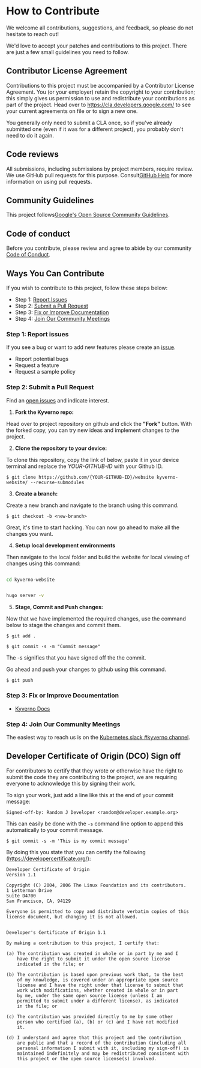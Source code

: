 # How to Contribute
 We welcome all contributions, suggestions, and feedback, so please do not hesitate to reach out!

 
 We'd love to accept your patches and contributions to this project. There are just a few small guidelines you need to follow.

## Contributor License Agreement

 Contributions to this project must be accompanied by a Contributor License
 Agreement. You (or your employer) retain the copyright to your contribution;
 this simply gives us permission to use and redistribute your contributions as
 part of the project. Head over to <https://cla.developers.google.com/> to see your current agreements on file or to sign a new one.

 You generally only need to submit a CLA once, so if you've already submitted one
 (even if it was for a different project), you probably don't need to do it
 again.

## Code reviews

 All submissions, including submissions by project members, require review. We use GitHub pull requests for this purpose. Consult[GitHub Help](https://help.github.com/articles/about-pull-requests/) for more information on using pull requests.

## Community Guidelines

 This project follows[Google's Open Source Community Guidelines](https://opensource.google.com/conduct/).

## Code of conduct
 Before you contribute, please review and agree to abide by our community [Code of Conduct](/CODE_OF_CONDUCT.md).

## Ways You Can Contribute
  If you wish to contribute to this project, follow these steps below:
 - Step 1: [Report Issues](https://github.com/kyverno/website/blob/main/CONTRIBUTING.md#step-1-report-issues)
 - Step 2: [Submit a Pull Request](https://github.com/kyverno/website/blob/main/CONTRIBUTING.md#step-2-submit-pull-requests)
 - Step 3: [Fix or Improve Documentation](https://github.com/kyverno/website/blob/main/CONTRIBUTING.md#step-3-fix-or-improve-documentation) 
 - Step 4: [Join Our Community Meetings](https://github.com/kyverno/website/blob/main/CONTRIBUTING.md#step-4-join-our-community-meetings) 

### Step 1: Report issues
 If you see a bug or want to add new features  please create an [issue](https://github.com/kyverno/kyverno/issues/new/choose).
  - Report potential bugs
  - Request a feature
  - Request a sample policy

### Step 2: Submit a Pull Request

 Find an [open issues](https://github.com/kyverno/kyverno/issues?q=is%3Aissue+is%3Aopen+label%3A%22good+first+issue%22) and indicate interest.
 1. **Fork the Kyverno repo:**

   Head over to project repository on github and click the **"Fork"** button. With the forked copy, you can try new ideas and implement changes to the project.

 2. **Clone the repository to your device:**

  To clone this repository, copy the link of below, paste it in your device terminal and replace the *YOUR-GITHUB-ID* with your Github ID.

 ```
 $ git clone https://github.com/{YOUR-GITHUB-ID}/website kyverno-website/ --recurse-submodules

 ```
3. **Create a branch:** 

  Create a new branch and navigate to the branch using this command.

  ```
  $ git checkout -b <new-branch>
  ```

 Great, it's time to start hacking. You can now go ahead to make all the changes you want.

 4. **Setup local development environments**
   
  Then navigate to the local folder and build the website for local viewing of changes using this command:

 ```sh

 cd kyverno-website


 hugo server -v

 ```
 5. **Stage, Commit and Push changes:**

  Now that we have implemented the required changes, use the command below to stage the changes and commit them.

 ```
 $ git add .
 ```

 ```
 $ git commit -s -m "Commit message"
 ```

 The -s signifies that you have signed off the the commit.

 Go ahead and push your changes to github using this command.
 
 ``` 
 $ git push 
 ```
  
### Step 3: Fix or Improve Documentation
   - [Kyverno Docs](https://github.com/kyverno/website)


### Step 4: Join Our Community Meetings
 The easiest way to reach us is on the [Kubernetes slack #kyverno channel](https://slack.k8s.io/#kyverno). 
 
## Developer Certificate of Origin (DCO) Sign off

For contributors to certify that they wrote or otherwise have the right to submit the code they are contributing to the project, we are requiring everyone to acknowledge this by signing their work.

To sign your work, just add a line like this at the end of your commit message:

```
Signed-off-by: Random J Developer <random@developer.example.org>
```

This can easily be done with the `-s` command line option to append this automatically to your commit message.
```
$ git commit -s -m 'This is my commit message'
```

By doing this you state that you can certify the following (https://developercertificate.org/):
```
Developer Certificate of Origin
Version 1.1

Copyright (C) 2004, 2006 The Linux Foundation and its contributors.
1 Letterman Drive
Suite D4700
San Francisco, CA, 94129

Everyone is permitted to copy and distribute verbatim copies of this
license document, but changing it is not allowed.


Developer's Certificate of Origin 1.1

By making a contribution to this project, I certify that:

(a) The contribution was created in whole or in part by me and I
    have the right to submit it under the open source license
    indicated in the file; or

(b) The contribution is based upon previous work that, to the best
    of my knowledge, is covered under an appropriate open source
    license and I have the right under that license to submit that
    work with modifications, whether created in whole or in part
    by me, under the same open source license (unless I am
    permitted to submit under a different license), as indicated
    in the file; or

(c) The contribution was provided directly to me by some other
    person who certified (a), (b) or (c) and I have not modified
    it.

(d) I understand and agree that this project and the contribution
    are public and that a record of the contribution (including all
    personal information I submit with it, including my sign-off) is
    maintained indefinitely and may be redistributed consistent with
    this project or the open source license(s) involved.
```
